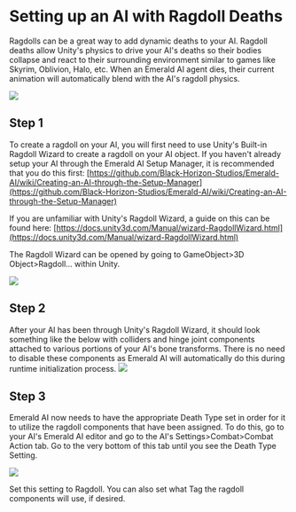 # Setting up an AI with Ragdoll Deaths
Ragdolls can be a great way to add dynamic deaths to your AI. Ragdoll deaths allow Unity's physics to drive your AI's deaths so their bodies collapse and react to their surrounding environment similar to games like Skyrim, Oblivion, Halo, etc. When an Emerald AI agent dies, their current animation will automatically blend with the AI's ragdoll physics.

![](https://i.imgur.com/uvjaEPr.gif)

## Step 1
To create a ragdoll on your AI, you will first need to use Unity's Built-in Ragdoll Wizard to create a ragdoll on your AI object. If you haven't already setup your AI through the Emerald AI Setup Manager, it is recommended that you do this first: [https://github.com/Black-Horizon-Studios/Emerald-AI/wiki/Creating-an-AI-through-the-Setup-Manager](https://github.com/Black-Horizon-Studios/Emerald-AI/wiki/Creating-an-AI-through-the-Setup-Manager)

If you are unfamiliar with Unity's Ragdoll Wizard, a guide on this can be found here: [https://docs.unity3d.com/Manual/wizard-RagdollWizard.html](https://docs.unity3d.com/Manual/wizard-RagdollWizard.html)

The Ragdoll Wizard can be opened by going to GameObject>3D Object>Ragdoll... within Unity.

![](https://i.imgur.com/BMOFAkm.png)

## Step 2
After your AI has been through Unity's Ragdoll Wizard, it should look something like the below with colliders and hinge joint components attached to various portions of your AI's bone transforms. There is no need to disable these components as Emerald AI will automatically do this during runtime initialization process.
![](https://i.imgur.com/p2hQfSv.png)

## Step 3
Emerald AI now needs to have the appropriate Death Type set in order for it to utilize the ragdoll components that have been assigned. To do this, go to your AI's Emerald AI editor and go to the AI's Settings>Combat>Combat Action tab. Go to the very bottom of this tab until you see the Death Type Setting.

![](https://i.imgur.com/k0AQamO.png)

Set this setting to Ragdoll. You can also set what Tag the ragdoll components will use, if desired.